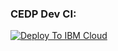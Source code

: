 ### CEDP Dev CI:
[![Deploy To IBM Cloud](https://console.bluemix.net/devops/graphics/create_toolchain_button.png)](https://console.bluemix.net/devops/setup/deploy/?repository=https://github.com/ccavales3/cedp-toolchain.git&branch=dev-ci&env_id=ibm:yp:us-south)
